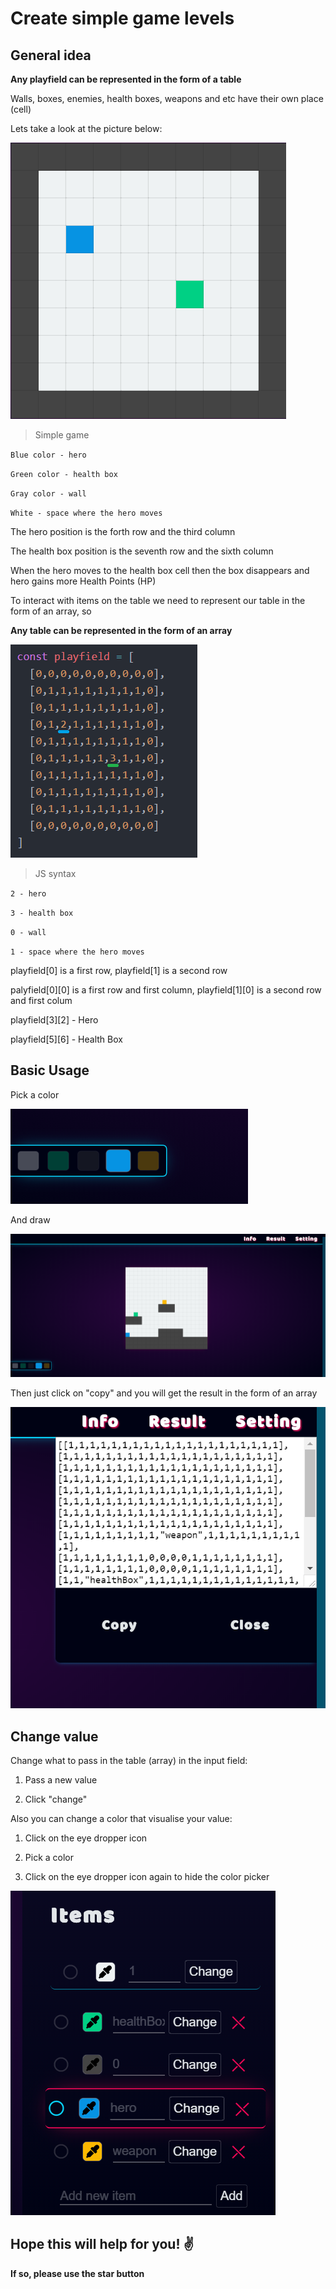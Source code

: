 # Create simple game levels
## General idea

**Any playfield can be represented in the form of a table**

Walls, boxes, enemies, health boxes, weapons and etc have their own place (cell)

Lets take a look at the picture below:

![Simple game screenshot](https://raw.githubusercontent.com/Evoltic/create-level/master/src/img/simple_ss.png)

> Simple game

 `Blue color - hero`
 
 `Green color - health box`
 
 `Gray color - wall`
 
 `White - space where the hero moves`
 
The hero position is the forth row and the third column

The health box position is the seventh row and the sixth column

When the hero moves to the health box cell then the box disappears and hero gains more Health Points (HP)

To interact with items on the table we need to represent our table in the form of an array, so

**Any table can be represented in the form of an array**

![Array screenshot](https://raw.githubusercontent.com/Evoltic/create-level/master/src/img/array_ss.png)

> JS syntax

 `2 - hero`
 
 `3 - health box`
 
 `0 - wall`
 
 `1 - space where the hero moves`

playfield[0] is a first row, playfield[1] is a second row

palyfield[0][0] is a first row and first column, playfield[1][0] is a second row and first colum

playfield[3][2] - Hero

playfield[5][6] - Health Box

## Basic Usage

Pick a color

![Color bar screenshot](https://raw.githubusercontent.com/Evoltic/create-level/master/src/img/colorbar_ss.png)

And draw 

![Project screenshot](https://raw.githubusercontent.com/Evoltic/create-level/master/src/img/project_ss.png)

Then just click on "copy" and you will get the result in the form of an array

![Result screenshot](https://raw.githubusercontent.com/Evoltic/create-level/master/src/img/result_ss.png)

## Change value

Change what to pass in the table (array) in the input field:

1.  Pass a new value

2. Click "change"

Also you can change a color that visualise your value:

1. Click on the eye dropper icon 

2. Pick a color

3. Click on the eye dropper icon again to hide the color picker

![Items screenshot](https://raw.githubusercontent.com/Evoltic/create-level/master/src/img/items_ss.png)

## Hope this will help for you! ✌️
**If so, please use the star button**
